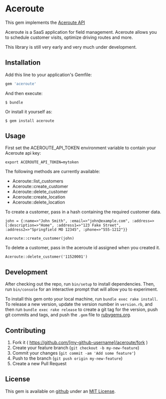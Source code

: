 # Aceroute

This gem implements the [Aceroute API](http://aceroute.com)

Aceroute is a SaaS application for field management. Aceroute allows you to
schedule customer visits, optimize driving routes and more. 


This library is still very early and very much under development. 

## Installation

Add this line to your application's Gemfile:

```ruby
gem 'aceroute'
```

And then execute:

    $ bundle

Or install it yourself as:

    $ gem install aceroute

## Usage

First set the ACEROUTE_API_TOKEN environment variable to contain your Aceroute 
api key: 

    export ACEROUTE_API_TOKEN=mytoken


The following methods are currently available: 

* Aceroute::list_customers
* Aceroute::create_customer
* Aceroute::delete_customer
* Aceroute::create_location
* Aceroute::delete_location

To create a customer, pass in a hash containing the required customer data. 

    john = {:name=>"John Smith", :email=>"john@example.com", :address=>{:description=>"Home", :address1=>"123 Fake Street", :address2=>"Springfield MO 12345", :phone=>"555-1212"}}

    Aceroute::create_customer(john)


To delete a customer, pass in the aceroute id assigned when you created it.

    Aceroute::delete_customer('11520001')






## Development

After checking out the repo, run `bin/setup` to install dependencies. Then, run `bin/console` for an interactive prompt that will allow you to experiment.

To install this gem onto your local machine, run `bundle exec rake install`. To release a new version, update the version number in `version.rb`, and then run `bundle exec rake release` to create a git tag for the version, push git commits and tags, and push the `.gem` file to [rubygems.org](https://rubygems.org).

## Contributing

1. Fork it ( https://github.com/[my-github-username]/aceroute/fork )
2. Create your feature branch (`git checkout -b my-new-feature`)
3. Commit your changes (`git commit -am 'Add some feature'`)
4. Push to the branch (`git push origin my-new-feature`)
5. Create a new Pull Request



## License
This gem is available on [github](https://github.com/toddp/aceroute) under an [MIT License](http://revolunet.mit-license.org/).
